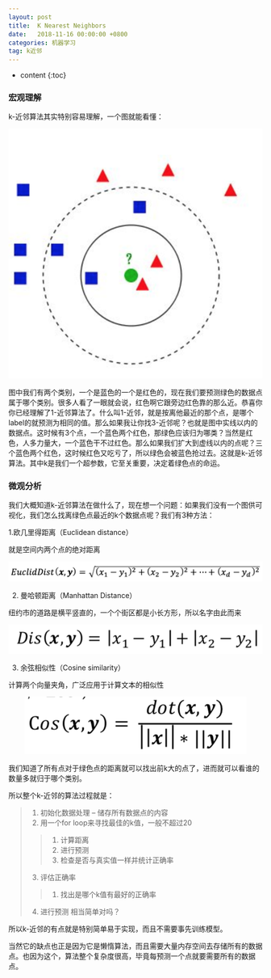 ```yaml
---
layout: post
title:  K Nearest Neighbors
date:   2018-11-16 00:00:00 +0800
categories: 机器学习
tag: k近邻
---
```


* content
{:toc}


### 宏观理解
k-近邻算法其实特别容易理解，一个图就能看懂：

<p align="center"> 
  <img src="/imgs/knn/1.png">
</p>

图中我们有两个类别，一个是蓝色的一个是红色的，现在我们要预测绿色的数据点属于哪个类别。很多人看了一眼就会说，红色啊它跟旁边红色靠的那么近。恭喜你你已经理解了1-近邻算法了。什么叫1-近邻，就是按离他最近的那个点，是哪个label的就预测为相同的值。那么如果我让你找3-近邻呢？也就是图中实线以内的数据点。这时候有3个点，一个蓝色两个红色，那绿色应该归为哪类？当然是红色，人多力量大，一个蓝色干不过红色。那么如果我们扩大到虚线以内的点呢？三个蓝色两个红色，这时候红色又吃亏了，所以绿色会被蓝色抢过去。这就是k-近邻算法。其中k是我们一个超参数，它至关重要，决定着绿色点的命运。

### 微观分析
我们大概知道k-近邻算法在做什么了，现在想一个问题：如果我们没有一个图供可视化，我们怎么找离绿色点最近的k个数据点呢？我们有3种方法：

1.欧几里得距离（Euclidean distance）

就是空间内两个点的绝对距离

<p align="center"> 
  <img src="/imgs/knn/2.png">
</p>

2. 曼哈顿距离（Manhattan Distance）

纽约市的道路是横平竖直的，一个个街区都是小长方形，所以名字由此而来

<p align="center"> 
  <img src="/imgs/knn/3.png">
</p>

3. 余弦相似性（Cosine similarity）

计算两个向量夹角，广泛应用于计算文本的相似性

<p align="center"> 
  <img src="/imgs/knn/4.png">
</p>

我们知道了所有点对于绿色点的距离就可以找出前k大的点了，进而就可以看谁的数量多就归于哪个类别。

所以整个k-近邻的算法过程就是：

> 1. 初始化数据处理 – 储存所有数据点的内容
> 2. 用一个for loop来寻找最佳的k值，一般不超过20
>> 1. 计算距离
>> 2. 进行预测
>> 3. 检查是否与真实值一样并统计正确率
> 3. 评估正确率
>> 1. 找出是哪个k值有最好的正确率
> 4. 进行预测
相当简单对吗？

所以k-近邻的有点就是特别简单易于实现，而且不需要事先训练模型。

当然它的缺点也正是因为它是懒惰算法，而且需要大量内存空间去存储所有的数据点。也因为这个，算法整个复杂度很高，毕竟每预测一个点就要需要所有的数据点。

 
